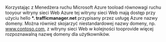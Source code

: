 Korzystając z Menedżera ruchu Microsoft Azure tooload równowagi ruchu tooyour witryny sieci Web Azure tej witryny sieci Web mają dostęp przy użyciu hello  **\*. trafficmanager.net** przypisany przez usługę Azure nazwy domeny. Można również skojarzyć niestandardowej nazwy domeny, np. www.contoso.com, z witryny sieci Web w kolejności tooprovide więcej rozpoznawalną nazwę domeny dla użytkowników.

